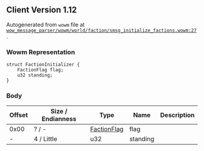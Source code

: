## Client Version 1.12

Autogenerated from `wowm` file at [`wow_message_parser/wowm/world/faction/smsg_initialize_factions.wowm:27`](https://github.com/gtker/wow_messages/tree/main/wow_message_parser/wowm/world/faction/smsg_initialize_factions.wowm#L27).

### Wowm Representation
```rust,ignore
struct FactionInitializer {
    FactionFlag flag;
    u32 standing;
}
```
### Body
| Offset | Size / Endianness | Type | Name | Description |
| ------ | ----------------- | ---- | ---- | ----------- |
| 0x00 | ? / - | [FactionFlag](factionflag.md) | flag |  |
| - | 4 / Little | u32 | standing |  |
